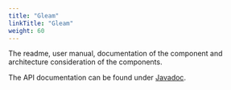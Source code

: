```yaml
---
title: "Gleam"
linkTitle: "Gleam"
weight: 60
---
```


The readme, user manual, documentation of the component and architecture consideration of the components.

The API documentation can be found under [Javadoc](/docs/gleam/api-gleam/index.html).


